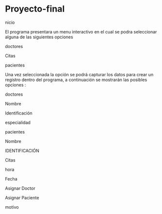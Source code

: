 # Proyecto-final
nicio

El programa presentara un menu interactivo en el cual se podra seleccionar alguna de las siguientes opciones

doctores

Citas

pacientes

Una vez seleccionada la opción se podrá capturar los datos para crear un registro dentro del programa, a continuación se mostrarán las posibles opciones :

doctores

Nombre

Identificación

especialidad

pacientes

Nombre

IDENTIFICACIÓN

Citas

hora

Fecha

Asignar Doctor

Asignar Paciente

motivo
